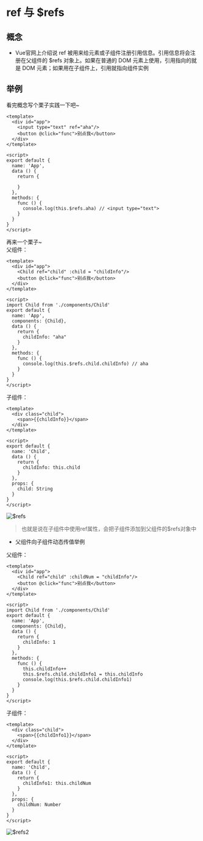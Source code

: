 # ref 与 $refs

## 概念

+ Vue官网上介绍说 ref 被用来给元素或子组件注册引用信息。引用信息将会注册在父组件的 $refs 对象上。如果在普通的 DOM 元素上使用，引用指向的就是 DOM 元素；如果用在子组件上，引用就指向组件实例

## 举例

看完概念写个栗子实践一下吧~

```vue
<template>
  <div id="app">
    <input type="text" ref="aha"/>
    <button @click="func">别点我</button>
  </div>
</template>

<script>
export default {
  name: 'App',
  data () {
    return {

    }
  },
  methods: {
    func () {
      console.log(this.$refs.aha) // <input type="text">
    }
  }
}
</script>
```

再来一个栗子~  
父组件：  

```vue
<template>
  <div id="app">
    <Child ref="child" :child = "childInfo"/>
    <button @click="func">别点我</button>
  </div>
</template>

<script>
import Child from './components/Child'
export default {
  name: 'App',
  components: {Child},
  data () {
    return {
      childInfo: "aha"
    }
  },
  methods: {
    func () {
      console.log(this.$refs.child.childInfo) // aha
    }
  }
}
</script>
```

子组件：  

```vue
<template>
  <div class="child">
    <span>{{childInfo}}</span>
  </div>
</template>

<script>
export default {
  name: 'Child',
  data () {
    return {
      childInfo: this.child
    }
  },
  props: {
    child: String
  }
}
</script>
```

![$refs](https://fxpby.oss-cn-beijing.aliyuncs.com/blogImg/ref1.jpg)

> 也就是说在子组件中使用ref属性，会把子组件添加到父组件的$refs对象中  

+ 父组件向子组件动态传值举例

父组件：

```vue
<template>
  <div id="app">
    <Child ref="child" :childNum = "childInfo"/>
    <button @click="func">别点我</button>
  </div>
</template>

<script>
import Child from './components/Child'
export default {
  name: 'App',
  components: {Child},
  data () {
    return {
      childInfo: 1
    }
  },
  methods: {
    func () {
      this.childInfo++
      this.$refs.child.childInfo1 = this.childInfo
      console.log(this.$refs.child.childInfo1)
    }
  }
}
</script>
```

子组件：

```vue
<template>
  <div class="child">
    <span>{{childInfo1}}</span>
  </div>
</template>

<script>
export default {
  name: 'Child',
  data () {
    return {
      childInfo1: this.childNum
    }
  },
  props: {
    childNum: Number
  }
}
</script>
```

![$refs2](https://fxpby.oss-cn-beijing.aliyuncs.com/blogImg/ref5.gif)
